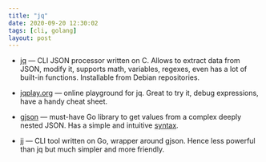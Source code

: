 ```yaml
---
title: "jq"
date: 2020-09-20 12:30:02
tags: [cli, golang]
layout: post
---
```


+ [jq](https://stedolan.github.io/jq/) — CLI JSON processor written on С. Allows to extract data from JSON, modify it, supports math, variables, regexes, even has a lot of built-in functions. Installable from Debian repositories.

+ [jqplay.org](https://jqplay.org/) — online playground for jq. Great to try it, debug expressions, have a handy cheat sheet.

+ [gjson](https://github.com/tidwall/gjson) — must-have Go library to get values from a complex deeply nested JSON. Has a simple and intuitive [syntax](https://github.com/tidwall/gjson/blob/master/SYNTAX.md).

+ [jj](https://github.com/tidwall/jj) — CLI tool written on Go, wrapper around gjson. Hence less powerful than jq but much simpler and more friendly.
